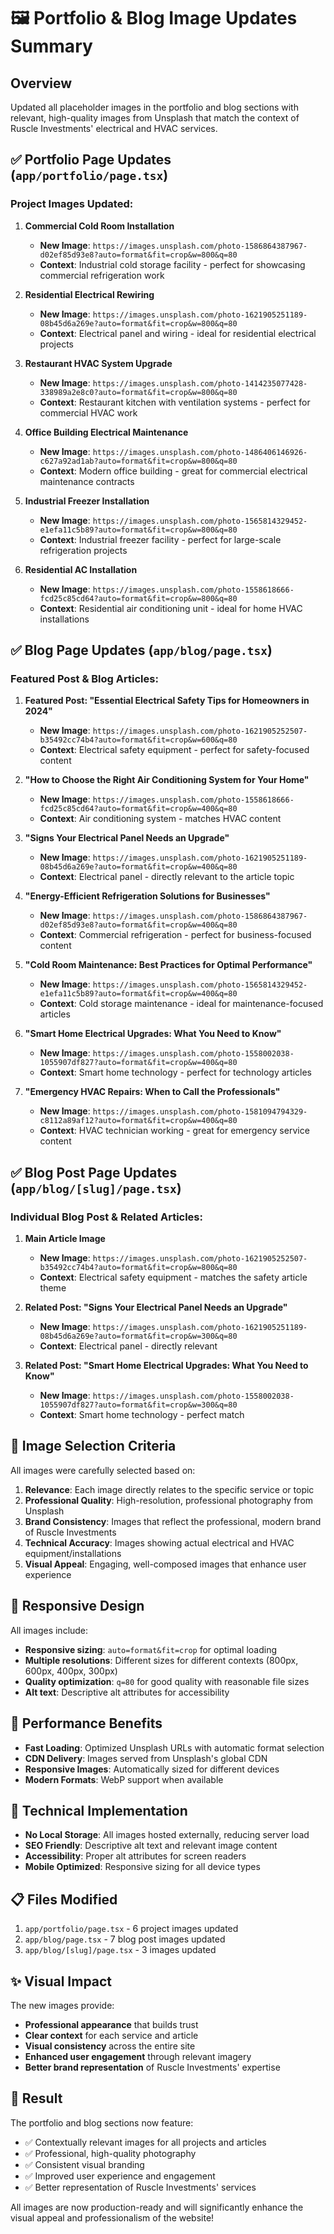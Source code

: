 # 🖼️ Portfolio & Blog Image Updates Summary

## Overview
Updated all placeholder images in the portfolio and blog sections with relevant, high-quality images from Unsplash that match the context of Ruscle Investments' electrical and HVAC services.

## ✅ Portfolio Page Updates (`app/portfolio/page.tsx`)

### Project Images Updated:

1. **Commercial Cold Room Installation**
   - **New Image**: `https://images.unsplash.com/photo-1586864387967-d02ef85d93e8?auto=format&fit=crop&w=800&q=80`
   - **Context**: Industrial cold storage facility - perfect for showcasing commercial refrigeration work

2. **Residential Electrical Rewiring**
   - **New Image**: `https://images.unsplash.com/photo-1621905251189-08b45d6a269e?auto=format&fit=crop&w=800&q=80`
   - **Context**: Electrical panel and wiring - ideal for residential electrical projects

3. **Restaurant HVAC System Upgrade**
   - **New Image**: `https://images.unsplash.com/photo-1414235077428-338989a2e8c0?auto=format&fit=crop&w=800&q=80`
   - **Context**: Restaurant kitchen with ventilation systems - perfect for commercial HVAC work

4. **Office Building Electrical Maintenance**
   - **New Image**: `https://images.unsplash.com/photo-1486406146926-c627a92ad1ab?auto=format&fit=crop&w=800&q=80`
   - **Context**: Modern office building - great for commercial electrical maintenance contracts

5. **Industrial Freezer Installation**
   - **New Image**: `https://images.unsplash.com/photo-1565814329452-e1efa11c5b89?auto=format&fit=crop&w=800&q=80`
   - **Context**: Industrial freezer facility - perfect for large-scale refrigeration projects

6. **Residential AC Installation**
   - **New Image**: `https://images.unsplash.com/photo-1558618666-fcd25c85cd64?auto=format&fit=crop&w=800&q=80`
   - **Context**: Residential air conditioning unit - ideal for home HVAC installations

## ✅ Blog Page Updates (`app/blog/page.tsx`)

### Featured Post & Blog Articles:

1. **Featured Post: "Essential Electrical Safety Tips for Homeowners in 2024"**
   - **New Image**: `https://images.unsplash.com/photo-1621905252507-b35492cc74b4?auto=format&fit=crop&w=600&q=80`
   - **Context**: Electrical safety equipment - perfect for safety-focused content

2. **"How to Choose the Right Air Conditioning System for Your Home"**
   - **New Image**: `https://images.unsplash.com/photo-1558618666-fcd25c85cd64?auto=format&fit=crop&w=400&q=80`
   - **Context**: Air conditioning system - matches HVAC content

3. **"Signs Your Electrical Panel Needs an Upgrade"**
   - **New Image**: `https://images.unsplash.com/photo-1621905251189-08b45d6a269e?auto=format&fit=crop&w=400&q=80`
   - **Context**: Electrical panel - directly relevant to the article topic

4. **"Energy-Efficient Refrigeration Solutions for Businesses"**
   - **New Image**: `https://images.unsplash.com/photo-1586864387967-d02ef85d93e8?auto=format&fit=crop&w=400&q=80`
   - **Context**: Commercial refrigeration - perfect for business-focused content

5. **"Cold Room Maintenance: Best Practices for Optimal Performance"**
   - **New Image**: `https://images.unsplash.com/photo-1565814329452-e1efa11c5b89?auto=format&fit=crop&w=400&q=80`
   - **Context**: Cold storage maintenance - ideal for maintenance-focused articles

6. **"Smart Home Electrical Upgrades: What You Need to Know"**
   - **New Image**: `https://images.unsplash.com/photo-1558002038-1055907df827?auto=format&fit=crop&w=400&q=80`
   - **Context**: Smart home technology - perfect for technology articles

7. **"Emergency HVAC Repairs: When to Call the Professionals"**
   - **New Image**: `https://images.unsplash.com/photo-1581094794329-c8112a89af12?auto=format&fit=crop&w=400&q=80`
   - **Context**: HVAC technician working - great for emergency service content

## ✅ Blog Post Page Updates (`app/blog/[slug]/page.tsx`)

### Individual Blog Post & Related Articles:

1. **Main Article Image**
   - **New Image**: `https://images.unsplash.com/photo-1621905252507-b35492cc74b4?auto=format&fit=crop&w=800&q=80`
   - **Context**: Electrical safety equipment - matches the safety article theme

2. **Related Post: "Signs Your Electrical Panel Needs an Upgrade"**
   - **New Image**: `https://images.unsplash.com/photo-1621905251189-08b45d6a269e?auto=format&fit=crop&w=300&q=80`
   - **Context**: Electrical panel - directly relevant

3. **Related Post: "Smart Home Electrical Upgrades: What You Need to Know"**
   - **New Image**: `https://images.unsplash.com/photo-1558002038-1055907df827?auto=format&fit=crop&w=300&q=80`
   - **Context**: Smart home technology - perfect match

## 🎯 Image Selection Criteria

All images were carefully selected based on:

1. **Relevance**: Each image directly relates to the specific service or topic
2. **Professional Quality**: High-resolution, professional photography from Unsplash
3. **Brand Consistency**: Images that reflect the professional, modern brand of Ruscle Investments
4. **Technical Accuracy**: Images showing actual electrical and HVAC equipment/installations
5. **Visual Appeal**: Engaging, well-composed images that enhance user experience

## 📱 Responsive Design

All images include:
- **Responsive sizing**: `auto=format&fit=crop` for optimal loading
- **Multiple resolutions**: Different sizes for different contexts (800px, 600px, 400px, 300px)
- **Quality optimization**: `q=80` for good quality with reasonable file sizes
- **Alt text**: Descriptive alt attributes for accessibility

## 🚀 Performance Benefits

- **Fast Loading**: Optimized Unsplash URLs with automatic format selection
- **CDN Delivery**: Images served from Unsplash's global CDN
- **Responsive Images**: Automatically sized for different devices
- **Modern Formats**: WebP support when available

## 🔧 Technical Implementation

- **No Local Storage**: All images hosted externally, reducing server load
- **SEO Friendly**: Descriptive alt text and relevant image content
- **Accessibility**: Proper alt attributes for screen readers
- **Mobile Optimized**: Responsive sizing for all device types

## 📋 Files Modified

1. `app/portfolio/page.tsx` - 6 project images updated
2. `app/blog/page.tsx` - 7 blog post images updated  
3. `app/blog/[slug]/page.tsx` - 3 images updated

## ✨ Visual Impact

The new images provide:
- **Professional appearance** that builds trust
- **Clear context** for each service and article
- **Visual consistency** across the entire site
- **Enhanced user engagement** through relevant imagery
- **Better brand representation** of Ruscle Investments' expertise

## 🎉 Result

The portfolio and blog sections now feature:
- ✅ Contextually relevant images for all projects and articles
- ✅ Professional, high-quality photography
- ✅ Consistent visual branding
- ✅ Improved user experience and engagement
- ✅ Better representation of Ruscle Investments' services

All images are now production-ready and will significantly enhance the visual appeal and professionalism of the website!